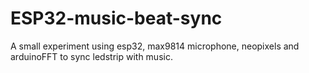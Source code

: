 # ESP32-music-beat-sync
A small experiment using esp32, max9814 microphone, neopixels and arduinoFFT to sync ledstrip with music.
